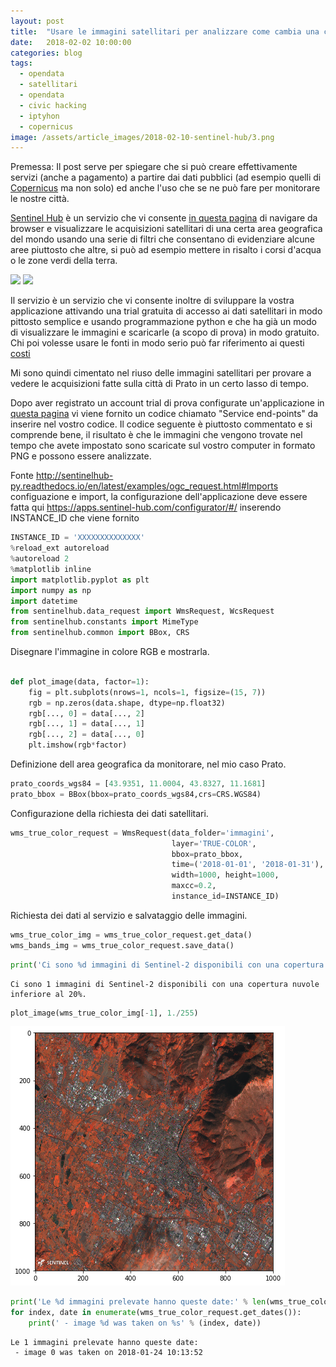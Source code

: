 ```yaml
---
layout: post
title:  "Usare le immagini satellitari per analizzare come cambia una città nel tempo"
date:   2018-02-02 10:00:00
categories: blog
tags:
  - opendata
  - satellitari
  - opendata
  - civic hacking
  - iptyhon
  - copernicus
image: /assets/article_images/2018-02-10-sentinel-hub/3.png
---
```


Premessa: Il post serve per spiegare che si può creare effettivamente servizi (anche a pagamento) a partire dai dati pubblici (ad esempio quelli di [Copernicus](http://www.copernicus.eu/) ma non solo) ed anche l'uso che se ne può fare per monitorare le nostre città.

[Sentinel Hub](https://www.sentinel-hub.com/) è un servizio che vi consente [in questa pagina](https://apps.sentinel-hub.com/sentinel-playground/) di navigare da browser e visualizzare le acquisizioni satellitari di una certa area geografica del mondo usando una serie di filtri che consentano di evidenziare alcune aree piuttosto che altre, si può ad esempio mettere in risalto i corsi d'acqua o le zone verdi della terra.

![](/assets/article_images/2018-02-10-sentinel-hub/2.png)
![](/assets/article_images/2018-02-10-sentinel-hub/3.png)


Il servizio è un servizio che vi consente inoltre di sviluppare la vostra applicazione attivando una trial gratuita di accesso ai dati satellitari in modo pittosto semplice e usando programmazione python e che ha già un modo di visualizzare le immagini e scaricarle (a scopo di prova) in modo gratuito. Chi poi volesse usare le fonti in modo serio può far riferimento ai questi [costi](https://www.sentinel-hub.com/pricing-plans)

Mi sono quindi cimentato nel riuso delle immagini satellitari per provare a vedere le acquisizioni fatte sulla città di Prato in un certo lasso di tempo.

Dopo aver registrato un account trial di prova configurate un'applicazione in [questa pagina](https://apps.sentinel-hub.com/configurator/#/configurations/) vi viene fornito un codice chiamato "Service end-points" da inserire nel vostro codice. Il codice seguente è piuttosto commentato e si comprende bene, il risultato è che le immagini che vengono trovate nel tempo che avete impostato sono scaricate sul vostro computer in formato PNG e possono essere analizzate.

Fonte http://sentinelhub-py.readthedocs.io/en/latest/examples/ogc_request.html#Imports
configuazione e import, la configurazione dell'applicazione deve essere fatta qui https://apps.sentinel-hub.com/configurator/#/ inserendo INSTANCE_ID che viene fornito


```python
INSTANCE_ID = 'XXXXXXXXXXXXXX'
%reload_ext autoreload
%autoreload 2
%matplotlib inline
import matplotlib.pyplot as plt
import numpy as np
import datetime
from sentinelhub.data_request import WmsRequest, WcsRequest
from sentinelhub.constants import MimeType
from sentinelhub.common import BBox, CRS
```

Disegnare l'immagine in colore RGB e mostrarla.


```python

def plot_image(data, factor=1):
    fig = plt.subplots(nrows=1, ncols=1, figsize=(15, 7))
    rgb = np.zeros(data.shape, dtype=np.float32)
    rgb[..., 0] = data[..., 2]
    rgb[..., 1] = data[..., 1]
    rgb[..., 2] = data[..., 0]
    plt.imshow(rgb*factor)
```

Definizione dell area geografica da monitorare, nel mio caso Prato.


```python
prato_coords_wgs84 = [43.9351, 11.0004, 43.8327, 11.1681]
prato_bbox = BBox(bbox=prato_coords_wgs84,crs=CRS.WGS84)
```

Configurazione della richiesta dei dati satellitari.


```python
wms_true_color_request = WmsRequest(data_folder='immagini',
                                    layer='TRUE-COLOR',
                                    bbox=prato_bbox,
                                    time=('2018-01-01', '2018-01-31'),
                                    width=1000, height=1000,
                                    maxcc=0.2,
                                    instance_id=INSTANCE_ID)
```

Richiesta dei dati al servizio e salvataggio delle immagini.


```python
wms_true_color_img = wms_true_color_request.get_data()
wms_bands_img = wms_true_color_request.save_data()
```


```python
print('Ci sono %d immagini di Sentinel-2 disponibili con una copertura nuvole inferiore al %1.0f%%.' % (len(wms_true_color_img), wms_true_color_request.maxcc * 100.0))
```

    Ci sono 1 immagini di Sentinel-2 disponibili con una copertura nuvole inferiore al 20%.



```python
plot_image(wms_true_color_img[-1], 1./255)
```


![png](/assets/article_images/2018-02-10-sentinel-hub/1.png)



```python
print('Le %d immagini prelevate hanno queste date:' % len(wms_true_color_img))
for index, date in enumerate(wms_true_color_request.get_dates()):
    print(' - image %d was taken on %s' % (index, date))
```

    Le 1 immagini prelevate hanno queste date:
     - image 0 was taken on 2018-01-24 10:13:52

